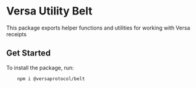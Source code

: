 # Versa Utility Belt

This package exports helper functions and utilities for working with Versa receipts

## Get Started

To install the package, run:

```bash
    npm i @versaprotocol/belt
```
